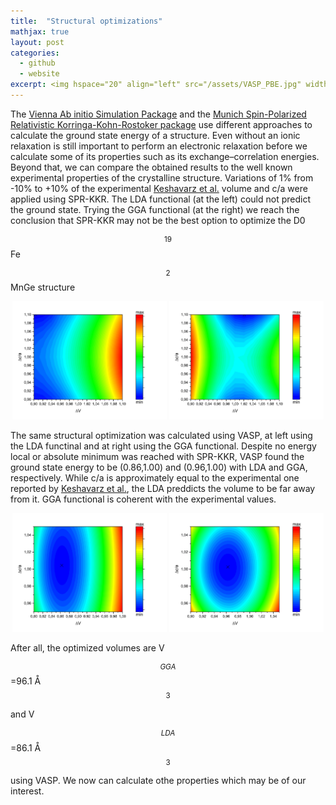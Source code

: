 ```yaml
---
title:  "Structural optimizations"
mathjax: true
layout: post
categories:
  - github
  - website
excerpt: <img hspace="20" align="left" src="/assets/VASP_PBE.jpg" width="50%" height="50%"> <p align="justify"> The Vienna Ab initio Simulation package and the Munich Spin-Polarized Relativistic Korringa-Kohn-Rostoker package use different approaches to calculate the ground state energy of a structure. Even without an ionic relaxation, it is important to perform an electronic relaxation before calculating some of its properties, such as its exchange-correlation energies. Thus, before calculating these values, we can compare the experimentally known properties with the computational results to validate the model.</p>
---
```


The [Vienna Ab initio Simulation Package](http://wolf.ifj.edu.pl/workshop/work2008/tutorial/vasp.pdf) and the [Munich Spin-Polarized Relativistic Korringa-Kohn-Rostoker package](https://www.ebert.cup.uni-muenchen.de/old/index.php?option=com_remository&Itemid=20&func=startdown&id=51&lang=de) use different approaches to calculate the ground state energy of a structure. Even without an ionic relaxation is still important to perform an electronic relaxation before we calculate some of its properties such as its exchange–correlation energies. Beyond that, we can compare the obtained results to the well known experimental properties of the crystalline structure. Variations of 1% from -10% to +10% of the experimental [Keshavarz et al.](https://doi.org/10.1016/j.jallcom.2018.07.298) volume and c/a were applied using SPR-KKR. The LDA functional (at the left) could not predict the ground state. Trying the GGA functional (at the right) we reach the conclusion that SPR-KKR may not be the best option to optimize the D0$$_{19}$$ Fe$$_{2}$$MnGe structure

<p align="center">
  <img src="/assets/SPRKKR_LDA.jpg" width="49%" />
  <img src="/assets/SPRKKR_PBE.jpg" width="49%" /> 
</p>

The same structural optimization was calculated using VASP, at left using the LDA functinal and at right using the GGA functional. Despite no energy local or absolute minimum was reached with SPR-KKR, VASP found the ground state energy to be (0.86,1.00) and (0.96,1.00) with LDA and GGA, respectively. While c/a is approximately equal to the experimental one reported by [Keshavarz et al.](https://doi.org/10.1016/j.jallcom.2018.07.298), the LDA preddicts the volume to be far away from it. GGA functional is coherent with the experimental values. 

<p align="center">
  <img src="/assets/VASP_LDA.jpg" width="49%" />
  <img src="/assets/VASP_PBE.jpg" width="49%" /> 
</p>

After all, the optimized volumes are V$$_{GGA}$$=96.1 Å$$^{3}$$ and V$$_{LDA}$$=86.1 Å$$^{3}$$ using VASP. We now can calculate othe properties which may be of our interest.
